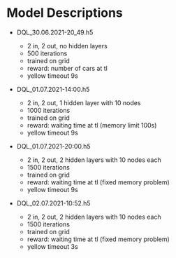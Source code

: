 
# Model Descriptions

- DQL_30.06.2021-20_49.h5
  + 2 in, 2 out, no hidden layers
  + 500 iterations
  + trained on grid
  + reward: number of cars at tl  
  + yellow timeout 9s  


- DQL_01.07.2021-14:00.h5
  + 2 in, 2 out, 1 hidden layer with 10 nodes
  + 1000 iterations
  + trained on grid
  + reward: waiting time at tl (memory limit 100s)
  + yellow timeout 9s
    

- DQL_01.07.2021-20:00.h5
  + 2 in, 2 out, 2 hidden layers with 10 nodes each
  + 1500 iterations
  + trained on grid
  + reward: waiting time at tl (fixed memory problem)
  + yellow timeout 9s


- DQL_02.07.2021-10:52.h5
  + 2 in, 2 out, 2 hidden layers with 10 nodes each
  + 1500 iterations
  + trained on grid
  + reward: waiting time at tl (fixed memory problem)
  + yellow timeout 3s